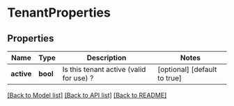 # TenantProperties

## Properties
Name | Type | Description | Notes
------------ | ------------- | ------------- | -------------
**active** | **bool** | Is this tenant active (valid for use) ? | [optional] [default to true]

[[Back to Model list]](../README.md#documentation-for-models) [[Back to API list]](../README.md#documentation-for-api-endpoints) [[Back to README]](../README.md)


